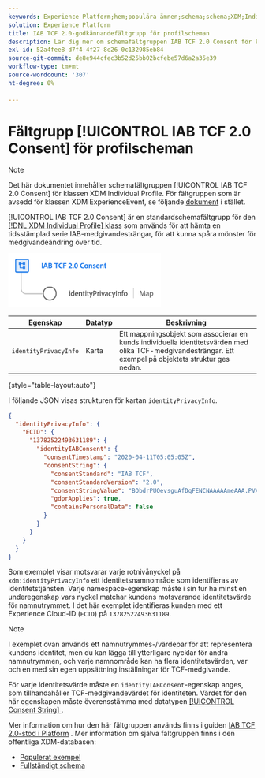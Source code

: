 ```yaml
---
keywords: Experience Platform;hem;populära ämnen;schema;schema;XDM;Individuell profil;fält;scheman;scheman;schemadesign;fältgrupp;iab;tcf;medgivande;
solution: Experience Platform
title: IAB TCF 2.0-godkännandefältgrupp för profilscheman
description: Lär dig mer om schemafältgruppen IAB TCF 2.0 Consent för klassen XDM Individual Profile.
exl-id: 52a4fee8-d7f4-4f27-8e26-0c132985eb84
source-git-commit: de8e944cfec3b52d25bb02bcfebe57d6a2a35e39
workflow-type: tm+mt
source-wordcount: '307'
ht-degree: 0%

---
```


# Fältgrupp [!UICONTROL IAB TCF 2.0 Consent] för profilscheman

>[!NOTE]
>
>Det här dokumentet innehåller schemafältgruppen [!UICONTROL IAB TCF 2.0 Consent] för klassen XDM Individual Profile. För fältgruppen som är avsedd för klassen XDM ExperienceEvent, se följande [dokument](../event/iab.md) i stället.

[!UICONTROL IAB TCF 2.0 Consent] är en standardschemafältgrupp för den [[!DNL XDM Individual Profile] klass](../../classes/individual-profile.md) som används för att hämta en tidsstämplad serie IAB-medgivandesträngar, för att kunna spåra mönster för medgivandeändring över tid.

![](../../images/field-groups/iab-profile.png)

| Egenskap | Datatyp | Beskrivning |
| --- | --- | --- |
| `identityPrivacyInfo` | Karta | Ett mappningsobjekt som associerar en kunds individuella identitetsvärden med olika TCF-medgivandesträngar. Ett exempel på objektets struktur ges nedan. |

{style="table-layout:auto"}

I följande JSON visas strukturen för kartan `identityPrivacyInfo`.

```json
{
  "identityPrivacyInfo": {
    "ECID": {
      "13782522493631189": {
        "identityIABConsent": {
          "consentTimestamp": "2020-04-11T05:05:05Z",
          "consentString": {
            "consentStandard": "IAB TCF",
            "consentStandardVersion": "2.0",
            "consentStringValue": "BObdrPUOevsguAfDqFENCNAAAAAmeAAA.PVAfDObdrA.DqFENCAmeAENCDA",
            "gdprApplies": true,
            "containsPersonalData": false
          }
        }
      }
    }
  }
}
```

Som exemplet visar motsvarar varje rotnivånyckel på `xdm:identityPrivacyInfo` ett identitetsnamnområde som identifieras av identitetstjänsten. Varje namespace-egenskap måste i sin tur ha minst en underegenskap vars nyckel matchar kundens motsvarande identitetsvärde för namnutrymmet. I det här exemplet identifieras kunden med ett Experience Cloud-ID (`ECID`) på `13782522493631189`.

>[!NOTE]
>
>I exemplet ovan används ett namnutrymmes-/värdepar för att representera kundens identitet, men du kan lägga till ytterligare nycklar för andra namnutrymmen, och varje namnområde kan ha flera identitetsvärden, var och en med sin egen uppsättning inställningar för TCF-medgivande.

För varje identitetsvärde måste en `identityIABConsent`-egenskap anges, som tillhandahåller TCF-medgivandevärdet för identiteten. Värdet för den här egenskapen måste överensstämma med datatypen [[!UICONTROL Consent String] ](../../data-types/consent-string.md).

Mer information om hur den här fältgruppen används finns i guiden [IAB TCF 2.0-stöd i Platform](../../../landing/governance-privacy-security/consent/iab/overview.md) . Mer information om själva fältgruppen finns i den offentliga XDM-databasen:

* [Populerat exempel](https://github.com/adobe/xdm/blob/master/components/fieldgroups/profile/profile-privacy.example.1.json)
* [Fullständigt schema](https://github.com/adobe/xdm/blob/master/components/fieldgroups/profile/profile-privacy.schema.json)
